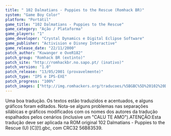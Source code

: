 ```yaml
---
title: " 102 Dalmatians - Puppies to the Rescue (Romhack BR)"
system: "Game Boy Color"
platform: "Portátil"
game_title: "102 Dalmatians - Puppies to the Rescue"
game_category: "Ação / Plataforma"
game_players: "1"
game_developer: "Crystal Dynamics e Digital Eclipse Software"
game_publisher: "Activision e Disney Interactive"
game_release_date: "22/11/2000"
patch_author: "Kuwanger e OveR182"
patch_group: "Romhack BR (extinto)"
patch_site: "http://romhackbr.no.sapo.pt/ (inativo)"
patch_version: "1.0"
patch_release: "13/05/2001 (provavelmente)"
patch_type: "IPS e IPS-EXE"
patch_progress: "100%"
patch_images: ["http://img.romhackers.org/traducoes/%5BGBC%5D%20102%20Dalmatians%20-%20Puppies%20to%20the%20Rescue%20-%20Romhack%20BR%20-%201.png","http://img.romhackers.org/traducoes/%5BGBC%5D%20102%20Dalmatians%20-%20Puppies%20to%20the%20Rescue%20-%20Romhack%20BR%20-%202.png","http://img.romhackers.org/traducoes/%5BGBC%5D%20102%20Dalmatians%20-%20Puppies%20to%20the%20Rescue%20-%20Romhack%20BR%20-%203.png"]
---
```

Uma boa tradução. Os textos estão traduzidos e acentuados, e alguns gráficos foram editados. Nota-se alguns problemas nas separações silábicas e gráficos modificados com os nomes dos autores da tradução espalhados pelos cenários (inclusive um "CALU TE AMO").ATENÇÃO:Esta tradução deve ser aplicada na ROM original 102 Dalmatians - Puppies to the Rescue (U) [C][!].gbc, com CRC32 56B83539.
